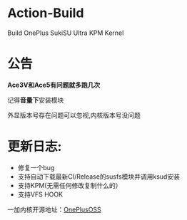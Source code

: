 # Action-Build
Build OnePlus SukiSU Ultra KPM Kernel
 
# 公告
**Ace3V和Ace5有问题就多跑几次**
 
记得**音量下**安装模块
 
外显版本号存在问题可以忽视,内核版本号没问题
 
# 更新日志:
- 修复一个bug
- 支持自动下载最新CI/Release的susfs模块并调用ksud安装
- 支持KPM(无需任何修改复制什么的）
- 支持VFS HOOK
 
一加内核开源地址：[OnePlusOSS](https://github.com/OnePlusOSS/kernel_manifest)
